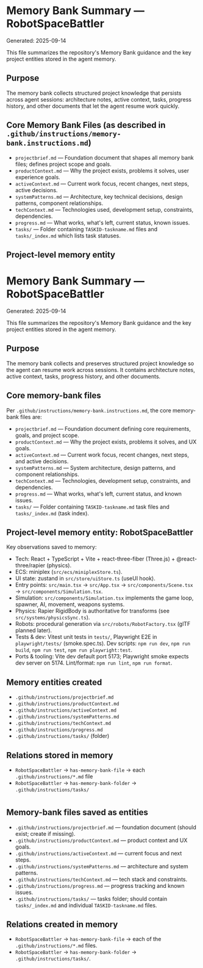 # Memory Bank Summary — RobotSpaceBattler

Generated: 2025-09-14

This file summarizes the repository's Memory Bank guidance and the key project entities stored in the agent memory.

## Purpose
The memory bank collects structured project knowledge that persists across agent sessions: architecture notes, active context, tasks, progress history, and other documents that let the agent resume work quickly.

## Core Memory Bank Files (as described in `.github/instructions/memory-bank.instructions.md`)

- `projectbrief.md` — Foundation document that shapes all memory bank files; defines project scope and goals.
- `productContext.md` — Why the project exists, problems it solves, user experience goals.
- `activeContext.md` — Current work focus, recent changes, next steps, active decisions.
- `systemPatterns.md` — Architecture, key technical decisions, design patterns, component relationships.
- `techContext.md` — Technologies used, development setup, constraints, dependencies.
- `progress.md` — What works, what's left, current status, known issues.
- `tasks/` — Folder containing `TASKID-taskname.md` files and `tasks/_index.md` which lists task statuses.

## Project-level memory entity

# Memory Bank Summary — RobotSpaceBattler

Generated: 2025-09-14

This file summarizes the repository's Memory Bank guidance and the key project entities stored in the agent memory.

## Purpose

The memory bank collects and preserves structured project knowledge so the agent can resume work across sessions. It contains architecture notes, active context, tasks, progress history, and other documents.

## Core memory-bank files

Per `.github/instructions/memory-bank.instructions.md`, the core memory-bank files are:

- `projectbrief.md` — Foundation document defining core requirements, goals, and project scope.
- `productContext.md` — Why the project exists, problems it solves, and UX goals.
- `activeContext.md` — Current work focus, recent changes, next steps, and active decisions.
- `systemPatterns.md` — System architecture, design patterns, and component relationships.
- `techContext.md` — Technologies, development setup, constraints, and dependencies.
- `progress.md` — What works, what's left, current status, and known issues.
- `tasks/` — Folder containing `TASKID-taskname.md` task files and `tasks/_index.md` (task index).

## Project-level memory entity: RobotSpaceBattler

Key observations saved to memory:

- Tech: React + TypeScript + Vite + react-three-fiber (Three.js) + @react-three/rapier (physics).
- ECS: miniplex (`src/ecs/miniplexStore.ts`).
- UI state: zustand in `src/store/uiStore.ts` (useUI hook).
- Entry points: `src/main.tsx` → `src/App.tsx` → `src/components/Scene.tsx` → `src/components/Simulation.tsx`.
- Simulation: `src/components/Simulation.tsx` implements the game loop, spawner, AI, movement, weapons systems.
- Physics: Rapier RigidBody is authoritative for transforms (see `src/systems/physicsSync.ts`).
- Robots: procedural generation via `src/robots/RobotFactory.tsx` (glTF planned later).
- Tests & dev: Vitest unit tests in `tests/`, Playwright E2E in `playwright/tests/` (smoke.spec.ts). Dev scripts: `npm run dev`, `npm run build`, `npm run test`, `npm run playwright:test`.
- Ports & tooling: Vite dev default port 5173; Playwright smoke expects dev server on 5174. Lint/format: `npm run lint`, `npm run format`.

## Memory entities created

- `.github/instructions/projectbrief.md`
- `.github/instructions/productContext.md`
- `.github/instructions/activeContext.md`
- `.github/instructions/systemPatterns.md`
- `.github/instructions/techContext.md`
- `.github/instructions/progress.md`
- `.github/instructions/tasks/` (folder)

## Relations stored in memory

- `RobotSpaceBattler` → `has-memory-bank-file` → each `.github/instructions/*.md` file
- `RobotSpaceBattler` → `has-memory-bank-folder` → `.github/instructions/tasks/`

#

## Memory-bank files saved as entities

- `.github/instructions/projectbrief.md` — foundation document (should exist; create if missing).
- `.github/instructions/productContext.md` — product context and UX goals.
- `.github/instructions/activeContext.md` — current focus and next steps.
- `.github/instructions/systemPatterns.md` — architecture and system patterns.
- `.github/instructions/techContext.md` — tech stack and constraints.
- `.github/instructions/progress.md` — progress tracking and known issues.
- `.github/instructions/tasks/` — tasks folder; should contain `tasks/_index.md` and individual `TASKID-taskname.md` files.

## Relations created in memory

- `RobotSpaceBattler` -> `has-memory-bank-file` -> each of the `.github/instructions/*.md` files.
- `RobotSpaceBattler` -> `has-memory-bank-folder` -> `.github/instructions/tasks/`.


